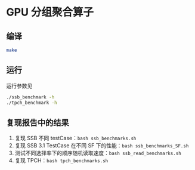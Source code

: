 # GPU 分组聚合算子

## 编译

```bash
make
```

## 运行

运行参数见

```bash
./ssb_benchmark -h
./tpch_benchmark -h
```

## 复现报告中的结果

1. 复现 SSB 不同 testCase：`bash ssb_benchmarks.sh`
2. 复现 SSB 3.1 TestCase 在不同 SF 下的性能：`bash ssb_benchmarks_SF.sh`
3. 测试不同选择率下的顺序随机读取速度：`bash ssb_read_benchmarks.sh`
4. 复现 TPCH：`bash tpch_benchmarks.sh`
